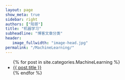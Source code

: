 ```yaml
---
layout: page
show_meta: true
sidebar: right
authors: ["阳哥"]
title: "机器学习"
subheadline: "博客文章分类"
header:
   image_fullwidth: "image-head.jpg"
permalink: "/MachineLearning/"
---
```

<ul>
    {% for post in site.categories.MachineLearning %}
    <li><a href="{{ site.url }}{{ site.baseurl }}{{ post.url }}">{{ post.title }}</a></li>
    {% endfor %}
</ul>
